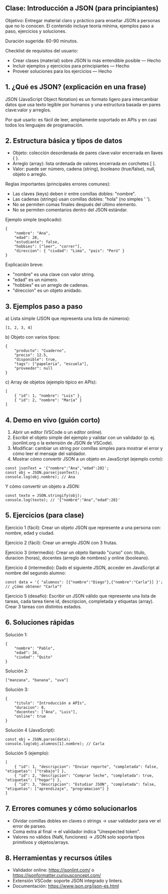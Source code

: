 ## Clase: Introducción a JSON (para principiantes)

Objetivo: Entregar material claro y práctico para enseñar JSON a personas que no lo conocen. El contenido incluye teoría mínima, ejemplos paso a paso, ejercicios y soluciones.

Duración sugerida: 60-90 minutos.

Checklist de requisitos del usuario:

- Crear clases (material) sobre JSON lo más entendible posible — Hecho
- Incluir ejemplos y ejercicios para principiantes — Hecho
- Proveer soluciones para los ejercicios — Hecho

## 1. ¿Qué es JSON? (explicación en una frase)

JSON (JavaScript Object Notation) es un formato ligero para intercambiar datos que usa texto legible por humanos y una estructura basada en pares clave:valor y arreglos.

Por qué usarlo: es fácil de leer, ampliamente soportado en APIs y en casi todos los lenguajes de programación.

## 2. Estructura básica y tipos de datos

- Objeto: colección desordenada de pares clave:valor encerrada en llaves { }.
- Arreglo (array): lista ordenada de valores encerrada en corchetes [ ].
- Valor: puede ser número, cadena (string), booleano (true/false), null, objeto o arreglo.

Reglas importantes (principales errores comunes):

- Las claves (keys) deben ir entre comillas dobles: "nombre".
- Las cadenas (strings) usan comillas dobles: "hola" (no simples ' ').
- No se permiten comas finales después del último elemento.
- No se permiten comentarios dentro del JSON estándar.

Ejemplo simple (explicado):

```
{
	"nombre": "Ana",
	"edad": 28,
	"estudiante": false,
	"hobbies": ["leer", "correr"],
	"direccion": { "ciudad": "Lima", "pais": "Perú" }
}
```

Explicación breve:

- "nombre" es una clave con valor string.
- "edad" es un número.
- "hobbies" es un arreglo de cadenas.
- "direccion" es un objeto anidado.

## 3. Ejemplos paso a paso

a) Lista simple (JSON que representa una lista de números):

```
[1, 2, 3, 4]
```

b) Objeto con varios tipos:

```
{
	"producto": "Cuaderno",
	"precio": 12.5,
	"disponible": true,
	"tags": ["papeleria", "escuela"],
	"proveedor": null
}
```

c) Array de objetos (ejemplo típico en APIs):

```
[
	{ "id": 1, "nombre": "Luis" },
	{ "id": 2, "nombre": "María" }
]
```

## 4. Demo en vivo (guión corto)

1. Abrir un editor (VSCode o un editor online).
2. Escribir el objeto simple del ejemplo y validar con un validador (p. ej. jsonlint.org o la extensión de JSON de VSCode).
3. Modificar: cambiar un string por comillas simples para mostrar el error y cómo leer el mensaje del validador.
4. Mostrar cómo convertir JSON a un objeto en JavaScript (ejemplo corto):

```
const jsonText = '{"nombre":"Ana","edad":28}';
const obj = JSON.parse(jsonText);
console.log(obj.nombre); // Ana
```

Y cómo convertir un objeto a JSON:

```
const texto = JSON.stringify(obj);
console.log(texto); // '{"nombre":"Ana","edad":28}'
```

## 5. Ejercicios (para clase)

Ejercicio 1 (fácil): Crear un objeto JSON que represente a una persona con: nombre, edad y ciudad.

Ejercicio 2 (fácil): Crear un arreglo JSON con 3 frutas.

Ejercicio 3 (intermedio): Crear un objeto llamado "curso" con: titulo, duracion (horas), docentes (arreglo de nombres) y online (booleano).

Ejercicio 4 (intermedio): Dado el siguiente JSON, acceder en JavaScript al nombre del segundo alumno:

```
const data = '{ "alumnos": [{"nombre":"Diego"},{"nombre":"Carla"}] }';
// ¿Cómo obtener "Carla"?
```

Ejercicio 5 (desafío): Escribir un JSON válido que represente una lista de tareas, cada tarea tiene id, descripcion, completada y etiquetas (array). Crear 3 tareas con distintos estados.

## 6. Soluciones rápidas

Solución 1:

```
{
	"nombre": "Pablo",
	"edad": 34,
	"ciudad": "Quito"
}
```

Solución 2:

```
["manzana", "banana", "uva"]
```

Solución 3:

```
{
	"titulo": "Introducción a APIs",
	"duracion": 8,
	"docentes": ["Ana", "Luis"],
	"online": true
}
```

Solución 4 (JavaScript):

```
const obj = JSON.parse(data);
console.log(obj.alumnos[1].nombre); // Carla
```

Solución 5 (ejemplo):

```
[
	{ "id": 1, "descripcion": "Enviar reporte", "completada": false, "etiquetas": ["trabajo"] },
	{ "id": 2, "descripcion": "Comprar leche", "completada": true, "etiquetas": ["hogar"] },
	{ "id": 3, "descripcion": "Estudiar JSON", "completada": false, "etiquetas": ["aprendizaje", "programacion"] }
]
```

## 7. Errores comunes y cómo solucionarlos

- Olvidar comillas dobles en claves o strings -> usar validador para ver el error de parseo.
- Coma extra al final -> el validador indica "Unexpected token".
- Valores no válidos (NaN, funciones) -> JSON solo soporta tipos primitivos y objetos/arrays.

## 8. Herramientas y recursos útiles

- Validador online: https://jsonlint.com/ o https://jsonformatter.curiousconcept.com/
- Extensión VSCode: soporte JSON integrado y linters.
- Documentación: https://www.json.org/json-es.html
